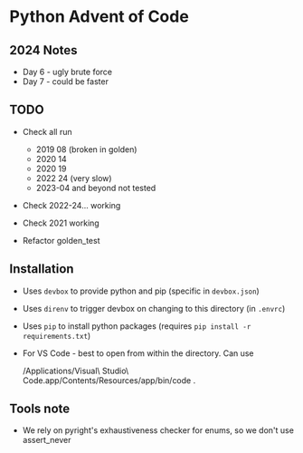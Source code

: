 # Python Advent of Code

## 2024 Notes

* Day 6 - ugly brute force
* Day 7 - could be faster

## TODO

* Check all run

  * 2019 08 (broken in golden)
  * 2020 14
  * 2020 19
  * 2022 24 (very slow)
  * 2023-04 and beyond not tested

* Check 2022-24... working
* Check 2021 working
* Refactor golden_test

## Installation

* Uses `devbox` to provide python and pip (specific in `devbox.json`)
* Uses `direnv` to trigger devbox on changing to this directory (in `.envrc`)
* Uses `pip` to install python packages (requires `pip install -r requirements.txt`)
* For VS Code - best to open from within the directory. Can use

    /Applications/Visual\ Studio\ Code.app/Contents/Resources/app/bin/code .

## Tools note

* We rely on pyright's exhaustiveness checker for enums, so we don't use assert_never
